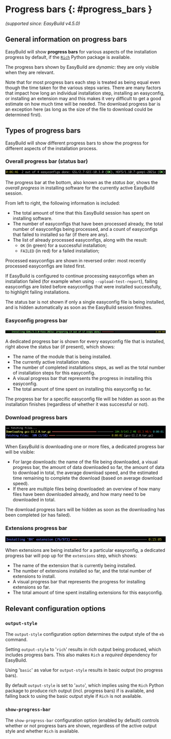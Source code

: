 # Progress bars {: #progress_bars }

*(supported since: EasyBuild v4.5.0)*

## General information on progress bars

EasyBuild will show **progress bars** for various aspects of the installation progress
by default, if the [`Rich`](https://pypi.org/project/rich/) Python package is available.

The progress bars shown by EasyBuild are *dynamic*: they are only visible when they are relevant.

Note that for most progress bars each step is treated as being equal even though the time taken for the
various steps varies. There are many factors that impact how long an individual installation step, installing
an easyconfig, or installing an extension may and this makes it very difficult to get a good estimate on how
much time will be needed.
The download progress bar is an exception here (as long as the size of the file to download could be determined first).

## Types of progress bars

EasyBuild will show different progress bars to show the progress for different aspects of the installation process.

### Overall progress bar (status bar)

![Overall progress bar](img/progress_bar_overall.png)

The progress bar at the bottom, also known as the *status bar*, shows the *overall progress*
in installing software for the currently active EasyBuild session.

From left to right, the following information is included:

* The total amount of time that this EasyBuild session has spent on installing software.
* The number of easyconfigs that have been processed already, the total number of easyconfigs
  being processed, and a count of easyconfigs that failed to installed so far (if there are any).
* The list of already processed easyconfigs, along with the result:
    * `OK` (in green) for a successful installation;
    * `FAILED` (in red) for a failed installation;

Processed easyconfigs are shown in reversed order: most recently processed easyconfigs are listed first.

If EasyBuild is configured to continue processing easyconfigs when an installation failed
(for example when using `--upload-test-report`), failing easyconfigs are listed before easyconfigs
that were installed successfully, to highlight failing installations.

The status bar is not shown if only a single easyconfig file is being installed,
and is hidden automatically as soon as the EasyBuild session finishes.

### Easyconfig progress bar

![Easyconfig progress bars](img/progress_bar_easyconfig.png)

A dedicated progress bar is shown for every easyconfig file that is installed,
right above the status bar (if present), which shows:

* The name of the module that is being installed.
* The currently active installation step.
* The number of completed installations steps, as well as the total number of installation steps for this easyconfig.
* A visual progress bar that represents the progress in installing this easyconfig.
* The total amount of time spent on installing this easyconfig so far.

The progress bar for a specific easyconfig file will be hidden as soon as the installation
finishes (regardless of whether it was successful or not).

### Download progress bars

![Download progress bars](img/progress_bar_download.png)

When EasyBuild is downloading one or more files, a dedicated progress bar will be visible:

* For large downloads: the name of the file being downloaded,
  a visual progress bar, the amount of data downloaded so far,
  the amount of data to download in total, the average download speed,
  and the estimated time remaining to complete the download (based on average download speed).
* If there are multiple files being downloaded: an overview of how
  many files have been downloaded already, and how many need to be downloaded in total.

The download progress bars will be hidden as soon as the downloading has been completed (or has failed).

### Extensions progress bar

![Extensions progress bar](img/progress_bar_extensions.png)

When extensions are being installed for a particular easyconfig,
a dedicated progress bar will pop up for the `extensions` step,
which shows:

* The name of the extension that is currently being installed.
* The number of extensions installed so far, and the total number of extensions to install.
* A visual progress bar that represents the progress for installing extensions so far.
* The total amount of time spent installing extensions for this easyconfig.

## Relevant configuration options

### `output-style`

The `output-style` configuration option determines the output style of the `eb` command.

Setting `output-style` to '`rich`' results in rich output being produced, which includes progress bars.
This also makes `Rich` a *required* dependency for EasyBuild.

Using '`basic`' as value for `output-style` results in basic output (no progress bars).

By default `output-style` is set to '`auto`', which implies using the `Rich` Python package to produce
rich output (incl. progress bars) if is available,
and falling back to using the basic output style if `Rich` is not available.

### `show-progress-bar`

The `show-progress-bar` configuration option (enabled by default) controls whether or not
progress bars are shown, regardless of the active output style and whether `Rich` is available.
